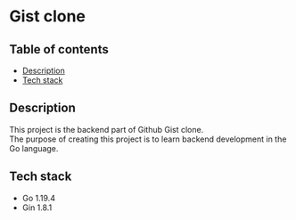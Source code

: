 # Gist clone

## Table of contents

* [Description](#description)
* [Tech stack](#tech-stack)

## Description

This project is the backend part of Github Gist clone.\
The purpose of creating this project is to learn backend development in the Go language.

## Tech stack

* Go 1.19.4
* Gin 1.8.1
